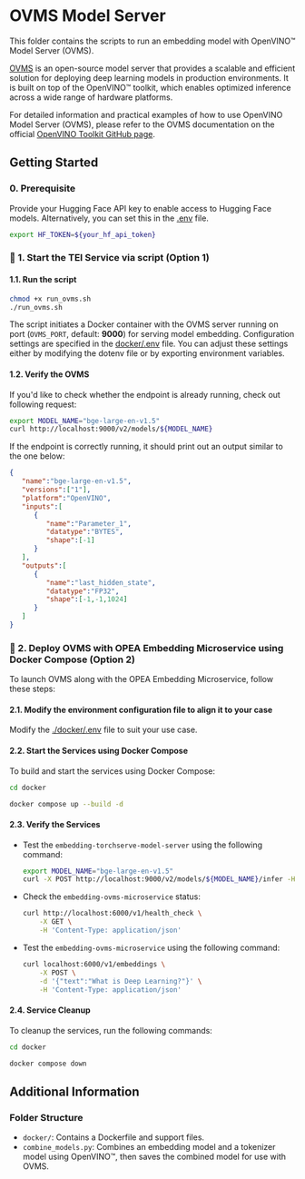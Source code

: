 # OVMS Model Server

This folder contains the scripts to run an embedding model with OpenVINO™ Model Server (OVMS).

[OVMS](https://github.com/openvinotoolkit/model_server) is an open-source model server that provides a scalable and efficient solution for deploying deep learning models in production environments. It is built on top of the OpenVINO™ toolkit, which enables optimized inference across a wide range of hardware platforms.

For detailed information and practical examples of how to use OpenVINO Model Server (OVMS), please refer to the OVMS documentation on the official [OpenVINO Toolkit GitHub page](https://github.com/openvinotoolkit/model_server/blob/main/docs/home.md).


## Getting Started

### 0. Prerequisite
Provide your Hugging Face API key to enable access to Hugging Face models. Alternatively, you can set this in the [.env](docker/.env) file.

```bash
export HF_TOKEN=${your_hf_api_token}
```


### 🚀 1. Start the TEI Service via script (Option 1)
#### 1.1. Run the script
```bash
chmod +x run_ovms.sh
./run_ovms.sh
```

The script initiates a Docker container with the OVMS server running on port (`OVMS_PORT`, default: **9000**) for serving model embedding. Configuration settings are specified in the [docker/.env](docker/.env) file. You can adjust these settings either by modifying the dotenv file or by exporting environment variables.

#### 1.2. Verify the OVMS

If you'd like to check whether the endpoint is already running, check out following request:
```bash
export MODEL_NAME="bge-large-en-v1.5"
curl http://localhost:9000/v2/models/${MODEL_NAME}
```

If the endpoint is correctly running, it should print out an output similar to the one below:
```json
{
   "name":"bge-large-en-v1.5",
   "versions":["1"],
   "platform":"OpenVINO",
   "inputs":[
      {
         "name":"Parameter_1",
         "datatype":"BYTES",
         "shape":[-1]
      }
   ],
   "outputs":[
      {
         "name":"last_hidden_state",
         "datatype":"FP32",
         "shape":[-1,-1,1024]
      }
   ]
}
```

### 🚀 2. Deploy OVMS with OPEA Embedding Microservice using Docker Compose (Option 2)

To launch OVMS along with the OPEA Embedding Microservice, follow these steps:

#### 2.1. Modify the environment configuration file to align it to your case

Modify the [./docker/.env](./docker/.env) file to suit your use case.

#### 2.2. Start the Services using Docker Compose

To build and start the services using Docker Compose:

```bash
cd docker

docker compose up --build -d
```
#### 2.3. Verify the Services

- Test the `embedding-torchserve-model-server` using the following command:
   ```bash
   export MODEL_NAME="bge-large-en-v1.5"
   curl -X POST http://localhost:9000/v2/models/${MODEL_NAME}/infer -H 'Content-Type: application/json' -d '{"inputs" : [ {"name" : "Parameter_1", "shape" : [1], "datatype"  : "BYTES", "data" : ["What is Intel Gaudi?"]}]}'
   ```
- Check the `embedding-ovms-microservice` status:
    ```bash
    curl http://localhost:6000/v1/health_check \
        -X GET \
        -H 'Content-Type: application/json'
    ```

- Test the `embedding-ovms-microservice` using the following command:
    ```bash
    curl localhost:6000/v1/embeddings \
        -X POST \
        -d '{"text":"What is Deep Learning?"}' \
        -H 'Content-Type: application/json'
    ```

#### 2.4. Service Cleanup

To cleanup the services, run the following commands:

```bash
cd docker

docker compose down
```

## Additional Information
### Folder Structure

- `docker/`: Contains a Dockerfile and support files.
- `combine_models.py`: Combines an embedding model and a tokenizer model using OpenVINO™, then saves the combined model for use with OVMS.
